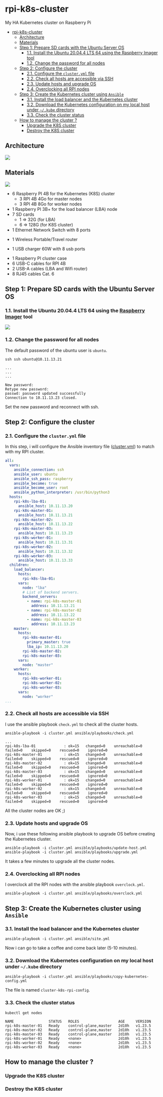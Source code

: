 # rpi-k8s-cluster
My HA Kubernetes cluster on Raspberry Pi

<!-- TOC -->

- [rpi-k8s-cluster](#rpi-k8s-cluster)
  - [Architecture](#architecture)
  - [Materials](#materials)
  - [Step 1: Prepare SD cards with the Ubuntu Server OS](#step-1-prepare-sd-cards-with-the-ubuntu-server-os)
    - [1.1. Install the Ubuntu 20.04.4 LTS 64 using the Raspberry Imager tool](#11-install-the-ubuntu-20044-lts-64-using-the-raspberry-imager-tool)
    - [1.2. Change the password for all nodes](#12-change-the-password-for-all-nodes)
  - [Step 2: Configure the cluster](#step-2-configure-the-cluster)
    - [2.1. Configure the `cluster.yml` file](#21-configure-the-clusteryml-file)
    - [2.2. Check all hosts are accessible via SSH](#22-check-all-hosts-are-accessible-via-ssh)
    - [2.3. Update hosts and upgrade OS](#23-update-hosts-and-upgrade-os)
    - [2.4. Overclocking all RPI nodes](#24-overclocking-all-rpi-nodes)
  - [Step 3: Create the Kubernetes cluster using `Ansible`](#step-3-create-the-kubernetes-cluster-using-ansible)
    - [3.1. Install the load balancer and the Kubernetes cluster](#31-install-the-load-balancer-and-the-kubernetes-cluster)
    - [3.2. Download the Kubernetes configuration on my local host under `~/.kube` directory](#32-download-the-kubernetes-configuration-on-my-local-host-under-kube-directory)
    - [3.3. Check the cluster status](#33-check-the-cluster-status)
  - [How to manage the cluster ?](#how-to-manage-the-cluster-)
    - [Upgrade the K8S cluster](#upgrade-the-k8s-cluster)
    - [Destroy the K8S cluster](#destroy-the-k8s-cluster)

<!-- /TOC -->
<!-- /TOC -->

## Architecture

![](docs/architecture.png)
## Materials

![](docs/rpi-cluster.jpg)

* 6 Raspberry PI 4B for the Kubernetes (K8S) cluster
  - 3 RPI 4B 4Go for master nodes
  - 3 RPI 4B 8Go for worker nodes
* 1 Raspberry PI 3B+ for the load balancer (LBA) node
* 7 SD cards
  - 1 => 32G (for LBA)
  - 6 => 128G (for K8S cluster)
* 1 Ethernet Network Switch with 8 ports
- 1 Wireless Portable/Travel router
* 1 USB charger 60W with 8 usb ports
- 1 Raspberry PI cluster case
- 6 USB-C cables for RPI 4B
- 2 USB-A cables (LBA and Wifi router)
- 8 RJ45 cables Cat. 6

## Step 1: Prepare SD cards with the Ubuntu Server OS

### 1.1. Install the Ubuntu 20.04.4 LTS 64 using the [Raspberry Imager](https://www.raspberrypi.com/software/) tool

![](docs/rpi-imager-2.png)


### 1.2. Change the password for all nodes

The default password of the ubuntu user is `ubuntu`.

```
ssh ssh ubuntu@10.11.13.21

...
...
...

New password:
Retype new password:
passwd: password updated successfully
Connection to 10.11.13.23 closed.
```

Set the new password and reconnect with ssh.



## Step 2: Configure the cluster
### 2.1. Configure the `cluster.yml` file

In this step, i will configure the Ansible inventory file ([cluster.yml](cluster.yml)) to match with my RPI cluster.

```yaml
all:
  vars:
    ansible_connection: ssh
    ansible_user: ubuntu
    ansible_ssh_pass: raspberry
    ansible_become: true
    ansible_become_user: root
    ansible_python_interpreter: /usr/bin/python3
  hosts:
    rpi-k8s-lba-01:
      ansible_host: 10.11.13.20
    rpi-k8s-master-01:
      ansible_host: 10.11.13.21
    rpi-k8s-master-02:
      ansible_host: 10.11.13.22
    rpi-k8s-master-03:
      ansible_host: 10.11.13.23
    rpi-k8s-worker-01:
      ansible_host: 10.11.13.31
    rpi-k8s-worker-02:
      ansible_host: 10.11.13.32
    rpi-k8s-worker-03:
      ansible_host: 10.11.13.33
  children:
    load_balancer:
      hosts:
        rpi-k8s-lba-01:
      vars:
        node: "lba"
        # List of backend servers.
        backend_servers:
          - name: rpi-k8s-master-01
            address: 10.11.13.21
          - name: rpi-k8s-master-02
            address: 10.11.13.22
          - name: rpi-k8s-master-03
            address: 10.11.13.23
    master:
      hosts:
        rpi-k8s-master-01:
          primary_master: true
          lba_ip: 10.11.13.20
        rpi-k8s-master-02:
        rpi-k8s-master-03:
      vars:
        node: "master"
    worker:
      hosts:
        rpi-k8s-worker-01:
        rpi-k8s-worker-02:
        rpi-k8s-worker-03:
      vars:
        node: "worker"
...
```

### 2.2. Check all hosts are accessible via SSH

I use the ansible playbook `check.yml` to check all the cluster hosts.

```
ansible-playbook -i cluster.yml ansible/playbooks/check.yml

...
rpi-k8s-lba-01             : ok=15   changed=0    unreachable=0    failed=0    skipped=0    rescued=0    ignored=0
rpi-k8s-master-01          : ok=15   changed=0    unreachable=0    failed=0    skipped=0    rescued=0    ignored=0
rpi-k8s-master-02          : ok=15   changed=0    unreachable=0    failed=0    skipped=0    rescued=0    ignored=0
rpi-k8s-master-03          : ok=15   changed=0    unreachable=0    failed=0    skipped=0    rescued=0    ignored=0
rpi-k8s-worker-01          : ok=15   changed=0    unreachable=0    failed=0    skipped=0    rescued=0    ignored=0
rpi-k8s-worker-02          : ok=15   changed=0    unreachable=0    failed=0    skipped=0    rescued=0    ignored=0
rpi-k8s-worker-03          : ok=15   changed=0    unreachable=0    failed=0    skipped=0    rescued=0    ignored=0
``` 

All the cluster nodes are OK ;)

### 2.3. Update hosts and upgrade OS

Now, i use these following ansible playbook to upgrade OS before creating the Kubernetes cluster.

```
ansible-playbook -i cluster.yml ansible/playbooks/update-host.yml
ansible-playbook -i cluster.yml ansible/playbooks/upgrade.yml
```

It takes a few minutes to upgrade all the cluster nodes.

### 2.4. Overclocking all RPI nodes

I overclock all the RPI nodes with the ansible playbook `overclock.yml`.

```
ansible-playbook -i cluster.yml ansible/playbooks/overclock.yml
```
## Step 3: Create the Kubernetes cluster using `Ansible`

### 3.1. Install the load balancer and the Kubernetes cluster

```
ansible-playbook -i cluster.yml ansible/site.yml
```

Now i can go to take a coffee and come back later (5-10 minutes).

### 3.2. Download the Kubernetes configuration on my local host under `~/.kube` directory

```
ansible-playbook -i cluster.yml ansible/playbooks/copy-kubernetes-config.yml
```

The file is named `cluster-k8s-rpi-config`.

### 3.3. Check the cluster status

```
kubectl get nodes

NAME                STATUS   ROLES                  AGE     VERSION
rpi-k8s-master-01   Ready    control-plane,master   2d10h   v1.23.5
rpi-k8s-master-02   Ready    control-plane,master   2d10h   v1.23.5
rpi-k8s-master-03   Ready    control-plane,master   2d10h   v1.23.5
rpi-k8s-worker-01   Ready    <none>                 2d10h   v1.23.5
rpi-k8s-worker-02   Ready    <none>                 2d10h   v1.23.5
rpi-k8s-worker-03   Ready    <none>                 2d10h   v1.23.5
```

## How to manage the cluster ?

### Upgrade the K8S cluster



### Destroy the K8S cluster